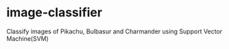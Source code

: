 # image-classifier
Classify images of Pikachu, Bulbasur and Charmander using Support Vector Machine(SVM)
